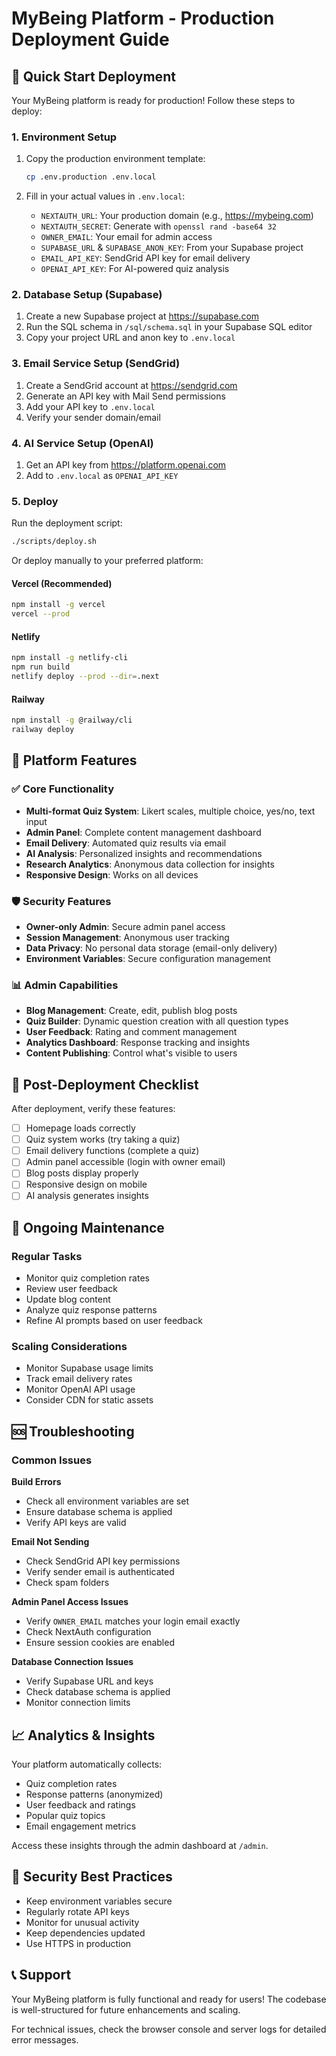 # MyBeing Platform - Production Deployment Guide

## 🚀 Quick Start Deployment

Your MyBeing platform is ready for production! Follow these steps to deploy:

### 1. Environment Setup

1. Copy the production environment template:
   ```bash
   cp .env.production .env.local
   ```

2. Fill in your actual values in `.env.local`:
   - `NEXTAUTH_URL`: Your production domain (e.g., https://mybeing.com)
   - `NEXTAUTH_SECRET`: Generate with `openssl rand -base64 32`
   - `OWNER_EMAIL`: Your email for admin access
   - `SUPABASE_URL` & `SUPABASE_ANON_KEY`: From your Supabase project
   - `EMAIL_API_KEY`: SendGrid API key for email delivery
   - `OPENAI_API_KEY`: For AI-powered quiz analysis

### 2. Database Setup (Supabase)

1. Create a new Supabase project at https://supabase.com
2. Run the SQL schema in `/sql/schema.sql` in your Supabase SQL editor
3. Copy your project URL and anon key to `.env.local`

### 3. Email Service Setup (SendGrid)

1. Create a SendGrid account at https://sendgrid.com
2. Generate an API key with Mail Send permissions
3. Add your API key to `.env.local`
4. Verify your sender domain/email

### 4. AI Service Setup (OpenAI)

1. Get an API key from https://platform.openai.com
2. Add to `.env.local` as `OPENAI_API_KEY`

### 5. Deploy

Run the deployment script:
```bash
./scripts/deploy.sh
```

Or deploy manually to your preferred platform:

#### Vercel (Recommended)
```bash
npm install -g vercel
vercel --prod
```

#### Netlify
```bash
npm install -g netlify-cli
npm run build
netlify deploy --prod --dir=.next
```

#### Railway
```bash
npm install -g @railway/cli
railway deploy
```

## 🔧 Platform Features

### ✅ Core Functionality
- **Multi-format Quiz System**: Likert scales, multiple choice, yes/no, text input
- **Admin Panel**: Complete content management dashboard
- **Email Delivery**: Automated quiz results via email
- **AI Analysis**: Personalized insights and recommendations
- **Research Analytics**: Anonymous data collection for insights
- **Responsive Design**: Works on all devices

### 🛡️ Security Features
- **Owner-only Admin**: Secure admin panel access
- **Session Management**: Anonymous user tracking
- **Data Privacy**: No personal data storage (email-only delivery)
- **Environment Variables**: Secure configuration management

### 📊 Admin Capabilities
- **Blog Management**: Create, edit, publish blog posts
- **Quiz Builder**: Dynamic question creation with all question types
- **User Feedback**: Rating and comment management
- **Analytics Dashboard**: Response tracking and insights
- **Content Publishing**: Control what's visible to users

## 🎯 Post-Deployment Checklist

After deployment, verify these features:

- [ ] Homepage loads correctly
- [ ] Quiz system works (try taking a quiz)
- [ ] Email delivery functions (complete a quiz)
- [ ] Admin panel accessible (login with owner email)
- [ ] Blog posts display properly
- [ ] Responsive design on mobile
- [ ] AI analysis generates insights

## 🔄 Ongoing Maintenance

### Regular Tasks
- Monitor quiz completion rates
- Review user feedback
- Update blog content
- Analyze quiz response patterns
- Refine AI prompts based on user feedback

### Scaling Considerations
- Monitor Supabase usage limits
- Track email delivery rates
- Monitor OpenAI API usage
- Consider CDN for static assets

## 🆘 Troubleshooting

### Common Issues

**Build Errors**
- Check all environment variables are set
- Ensure database schema is applied
- Verify API keys are valid

**Email Not Sending**
- Check SendGrid API key permissions
- Verify sender email is authenticated
- Check spam folders

**Admin Panel Access Issues**
- Verify `OWNER_EMAIL` matches your login email exactly
- Check NextAuth configuration
- Ensure session cookies are enabled

**Database Connection Issues**
- Verify Supabase URL and keys
- Check database schema is applied
- Monitor connection limits

## 📈 Analytics & Insights

Your platform automatically collects:
- Quiz completion rates
- Response patterns (anonymized)
- User feedback and ratings
- Popular quiz topics
- Email engagement metrics

Access these insights through the admin dashboard at `/admin`.

## 🔐 Security Best Practices

- Keep environment variables secure
- Regularly rotate API keys
- Monitor for unusual activity
- Keep dependencies updated
- Use HTTPS in production

## 📞 Support

Your MyBeing platform is fully functional and ready for users! The codebase is well-structured for future enhancements and scaling.

For technical issues, check the browser console and server logs for detailed error messages.
